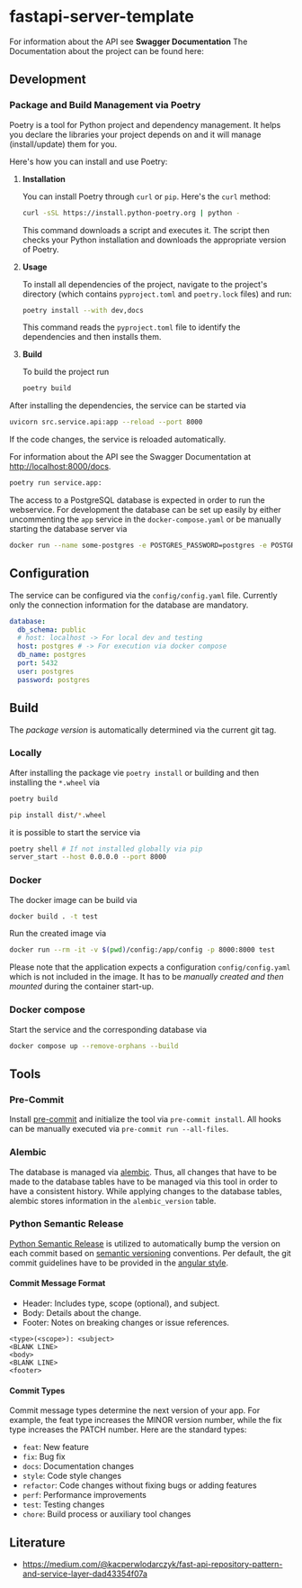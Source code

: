 # fastapi-server-template

For information about the API see **Swagger Documentation**
The Documentation about the project can be found here:

## Development

### Package and Build Management via Poetry

Poetry is a tool for Python project and dependency management. It helps you declare the libraries your project depends on and it will manage (install/update) them for you.

Here's how you can install and use Poetry:

1. **Installation**

   You can install Poetry through `curl` or `pip`. Here's the `curl` method:

   ```bash
   curl -sSL https://install.python-poetry.org | python -
   ```

   This command downloads a script and executes it. The script then checks your Python installation and downloads the appropriate version of Poetry.

2. **Usage**

   To install all dependencies of the project, navigate to the project's directory (which contains `pyproject.toml` and `poetry.lock` files) and run:

   ```bash
   poetry install --with dev,docs
   ```

   This command reads the `pyproject.toml` file to identify the dependencies and then installs them.

3. **Build**

   To build the project run

   ```bash
   poetry build

   ```

After installing the dependencies, the service can be started via

```bash
uvicorn src.service.api:app --reload --port 8000
```

If the code changes, the service is reloaded automatically.

For information about the API see the Swagger Documentation at [http://localhost:8000/docs](http://localhost:8000/docs).

```bash
poetry run service.app:

```

The access to a PostgreSQL database is expected in order to run the webservice. For development the database can be set up easily by either uncommenting the `app` service in the `docker-compose.yaml` or be manually starting the database server via

```bash
docker run --name some-postgres -e POSTGRES_PASSWORD=postgres -e POSTGRES_PASSWORD=postgres -e POSTGRES_DB=postgres -d postgres

```

## Configuration

The service can be configured via the `config/config.yaml` file. Currently only
the connection information for the database are mandatory.

```yaml
database:
  db_schema: public
  # host: localhost -> For local dev and testing
  host: postgres # -> For execution via docker compose
  db_name: postgres
  port: 5432
  user: postgres
  password: postgres
```

## Build

The _package version_ is automatically determined via the current git tag.

### Locally

After installing the package vie `poetry install` or building and then
installing the `*.wheel` via

```bash
poetry build

pip install dist/*.wheel
```

it is possible to start the service via

```bash
poetry shell # If not installed globally via pip
server_start --host 0.0.0.0 --port 8000
```

### Docker

The docker image can be build via

```bash
docker build . -t test

```

Run the created image via

```bash
docker run --rm -it -v $(pwd)/config:/app/config -p 8000:8000 test
```

Please note that the application expects a configuration `config/config.yaml`
which is not included in the image. It has to be _manually created and then mounted_ during
the container start-up.

### Docker compose

Start the service and the corresponding database via

```bash
docker compose up --remove-orphans --build
```

## Tools

### Pre-Commit

Install [pre-commit](https://pre-commit.com) and initialize the tool via `pre-commit install`.
All hooks can be manually executed via `pre-commit run --all-files`.

### Alembic

The database is managed via [alembic](https://alembic.sqlalchemy.org/en/latest/index.html). Thus, all changes that have to be made to the
database tables have to be managed via this tool in order to have a consistent
history. While applying changes to the database tables, alembic stores information
in the `alembic_version` table.

### Python Semantic Release

[Python Semantic Release](https://python-semantic-release.readthedocs.io/en/latest/index.html) is utilized to automatically bump the version on each commit based on [semantic versioning](https://semver.org/spec/v2.0.0.html) conventions.
Per default, the git commit guidelines have to be provided in the [angular style](https://github.com/angular/angular.js/blob/master/DEVELOPERS.md#-git-commit-guidelines).

#### Commit Message Format

- Header: Includes type, scope (optional), and subject.
- Body: Details about the change.
- Footer: Notes on breaking changes or issue references.

```
<type>(<scope>): <subject>
<BLANK LINE>
<body>
<BLANK LINE>
<footer>
```

#### Commit Types

Commit message types determine the next version of your app. For example, the feat type increases the MINOR version number, while the fix type increases the PATCH number. Here are the standard types:

- `feat`: New feature
- `fix`: Bug fix
- `docs`: Documentation changes
- `style`: Code style changes
- `refactor`: Code changes without fixing bugs or adding features
- `perf`: Performance improvements
- `test`: Testing changes
- `chore`: Build process or auxiliary tool changes

## Literature

- https://medium.com/@kacperwlodarczyk/fast-api-repository-pattern-and-service-layer-dad43354f07a
